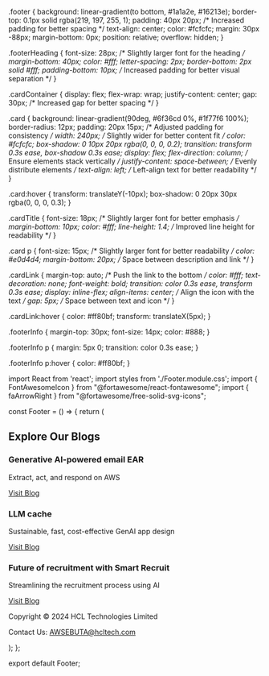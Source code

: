 .footer {
  background: linear-gradient(to bottom, #1a1a2e, #16213e);
  border-top: 0.1px solid rgba(219, 197, 255, 1);
  padding: 40px 20px; /* Increased padding for better spacing */
  text-align: center;
  color: #fcfcfc;
  margin: 30px -88px;
  margin-bottom: 0px;
  position: relative;
  overflow: hidden;
}

.footerHeading {
  font-size: 28px; /* Slightly larger font for the heading */
  margin-bottom: 40px;
  color: #fff;
  letter-spacing: 2px;
  border-bottom: 2px solid #fff;
  padding-bottom: 10px; /* Increased padding for better visual separation */
}

.cardContainer {
  display: flex;
  flex-wrap: wrap;
  justify-content: center;
  gap: 30px; /* Increased gap for better spacing */
}

.card {
  background: linear-gradient(90deg, #6f36cd 0%, #1f77f6 100%);
  border-radius: 12px;
  padding: 20px 15px; /* Adjusted padding for consistency */
  width: 240px; /* Slightly wider for better content fit */
  color: #fcfcfc;
  box-shadow: 0 10px 20px rgba(0, 0, 0, 0.2);
  transition: transform 0.3s ease, box-shadow 0.3s ease;
  display: flex;
  flex-direction: column; /* Ensure elements stack vertically */
  justify-content: space-between; /* Evenly distribute elements */
  text-align: left; /* Left-align text for better readability */
}

.card:hover {
  transform: translateY(-10px);
  box-shadow: 0 20px 30px rgba(0, 0, 0, 0.3);
}

.cardTitle {
  font-size: 18px; /* Slightly larger font for better emphasis */
  margin-bottom: 10px;
  color: #fff;
  line-height: 1.4; /* Improved line height for readability */
}

.card p {
  font-size: 15px; /* Slightly larger font for better readability */
  color: #e0d4d4;
  margin-bottom: 20px; /* Space between description and link */
}

.cardLink {
  margin-top: auto; /* Push the link to the bottom */
  color: #fff;
  text-decoration: none;
  font-weight: bold;
  transition: color 0.3s ease, transform 0.3s ease;
  display: inline-flex;
  align-items: center; /* Align the icon with the text */
  gap: 5px; /* Space between text and icon */
}

.cardLink:hover {
  color: #ff80bf;
  transform: translateX(5px);
}

.footerInfo {
  margin-top: 30px;
  font-size: 14px;
  color: #888;
}

.footerInfo p {
  margin: 5px 0;
  transition: color 0.3s ease;
}

.footerInfo p:hover {
  color: #ff80bf;
}





import React from 'react';
import styles from './Footer.module.css';
import { FontAwesomeIcon } from "@fortawesome/react-fontawesome";
import { faArrowRight } from "@fortawesome/free-solid-svg-icons";

const Footer = () => {
  return (
    <footer className={styles.footer}>
      <h2 className={styles.footerHeading}>Explore Our Blogs</h2>
      <div className={styles.cardContainer}>
        <div className={styles.card}>
          <h3 className={styles.cardTitle}>Generative AI-powered email EAR</h3>
          <p>Extract, act, and respond on AWS</p>
          <a href="https://www.hcltech.com/blogs/generative-ai-powered-email-ear-on-aws" target="_blank" rel="noopener noreferrer" className={styles.cardLink}>
            Visit Blog <FontAwesomeIcon icon={faArrowRight}/>
          </a>
        </div>
        <div className={styles.card}>
          <h3 className={styles.cardTitle}>LLM cache</h3>
          <p>Sustainable, fast, cost-effective GenAI app design</p>
          <a href="https://www.hcltech.com/blogs/llm-cache-sustainable-fast-cost-effective-genai-app-design" target="_blank" rel="noopener noreferrer" className={styles.cardLink}>
            Visit Blog <FontAwesomeIcon icon={faArrowRight}/>
          </a>
        </div>
        <div className={styles.card}>
          <h3 className={styles.cardTitle}>Future of recruitment with Smart Recruit</h3>
          <p>Streamlining the recruitment process using AI</p>
          <a href="https://www.hcltech.com/blogs/unlocking-the-future-of-recruitment-with-smartrecruit" target="_blank" rel="noopener noreferrer" className={styles.cardLink}>
            Visit Blog <FontAwesomeIcon icon={faArrowRight}/>
          </a>
        </div>
      </div>
      <div className={styles.footerInfo}>
        <p>Copyright © 2024 HCL Technologies Limited</p>
        <p>Contact Us: AWSEBUTA@hcltech.com</p>
      </div>
    </footer>
  );
};

export default Footer;
